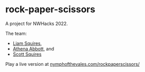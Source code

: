 # rock-paper-scissors
<p>A project for NWHacks 2022.</p> 
<p>The team: 
  <ul>
  <li><a href="https://github.com/liamsquires">Liam Squires</a>,</li> 
  <li><a href="https://github.com/nymphofthevales">Athena Abbott</a>, and</li>
  <li><a href="https://github.com/Furaze">Scott Squires</a></li>
  </ul>
</p>
<p>Play a live version at <a href="https://nymphofthevales.com/rockpaperscissors/">nymphofthevales.com/rockpaperscissors/</a></p>
